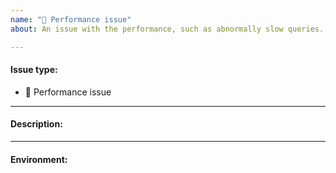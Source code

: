 ```yaml
---
name: "🐌 Performance issue"
about: An issue with the performance, such as abnormally slow queries.

---
```


<!-- If you want to prioritise this issue, consider placing a bounty, -->
<!-- or becoming member of the Comunica Association: https://comunica.dev/association/ -->

#### Issue type:

- :snail: Performance issue <!--Don't change this issue type!-->

____
#### Description:

<!--A clear and concise description of what the issue is.-->

____
#### Environment:

<!--Output of the `comunica-sparql -v` command.-->
<!--If running in a development environment, this must be the output of `node ./packages/actor-init-query/bin/query.js -v`-->
